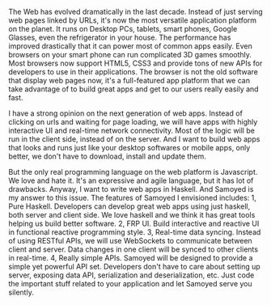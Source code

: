 The Web has evolved dramatically in the last decade. Instead of just serving web pages linked by URLs, it's now the most versatile application platform on the planet. It runs on Desktop PCs, tablets, smart phones, Google Glasses, even the refrigerator in your house.  The performance has improved drastically that it can power most of common apps easily. Even browsers on your smart phone can run complicated 3D games smoothly.  Most browsers now support HTML5, CSS3 and provide tons of new APIs for developers to use in their applications. The browser is not the old software that display web pages now, it's a full-featured app platform that we can take advantage of to build great apps and get to our users really easily and fast.

I have a strong opinion on the next generation of web apps. Instead of clicking on urls and waiting for page loading, we will have apps with highly interactive UI and real-time network connectivity. Most of the logic will be run in the client side, instead of on the server.  And I want to build web apps that looks and runs just like your desktop softwares or mobile apps, only better, we don't have to download, install and update them.

But the only real programming language on the web platform is Javascript. We love and hate it. It's an expressive and agile language, but it has lot of drawbacks. Anyway, I want to write web apps in Haskell. And Samoyed is my answer to this issue. The features of Samoyed I envisioned includes:
	1, Pure Haskell. Developers can develop great web apps using just haskell, both server and client side. We love haskell and we think it has great tools helping us build better software.
	2, FRP UI. Build interactive and reactive UI in functional reactive programming style.
	3, Real-time data syncing. Instead of using RESTful APIs, we will use WebSockets to communicate between client and server. Data changes in one client will be synced to other clients in real-time.
	4, Really simple APIs. Samoyed will be designed to provide a simple yet powerful API set. Developers don't have to care about setting up server, exposing data API, serialization and deserialization, etc. Just code the important stuff related to your application and let Samoyed serve you silently.
